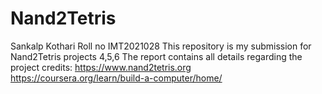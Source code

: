 # Nand2Tetris
Sankalp Kothari Roll no IMT2021028
This repository is my submission for Nand2Tetris projects 4,5,6
The report contains all details regarding the project
credits:
https://www.nand2tetris.org
https://coursera.org/learn/build-a-computer/home/
